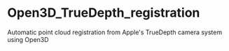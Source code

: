 # Open3D_TrueDepth_registration
Automatic point cloud registration from Apple's TrueDepth camera system using Open3D
